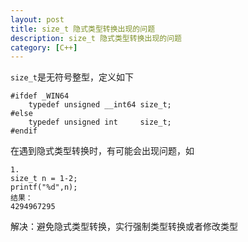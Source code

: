 ```yaml
---
layout: post
title: size_t 隐式类型转换出现的问题
description: size_t 隐式类型转换出现的问题
category: [C++]
---
```

`size_t`是无符号整型，定义如下
```
#ifdef _WIN64
    typedef unsigned __int64 size_t;
#else
    typedef unsigned int     size_t;
#endif
```
在遇到隐式类型转换时，有可能会出现问题，如  
```
1.
size_t n = 1-2;
printf("%d",n);
结果：
4294967295
```  
解决：避免隐式类型转换，实行强制类型转换或者修改类型